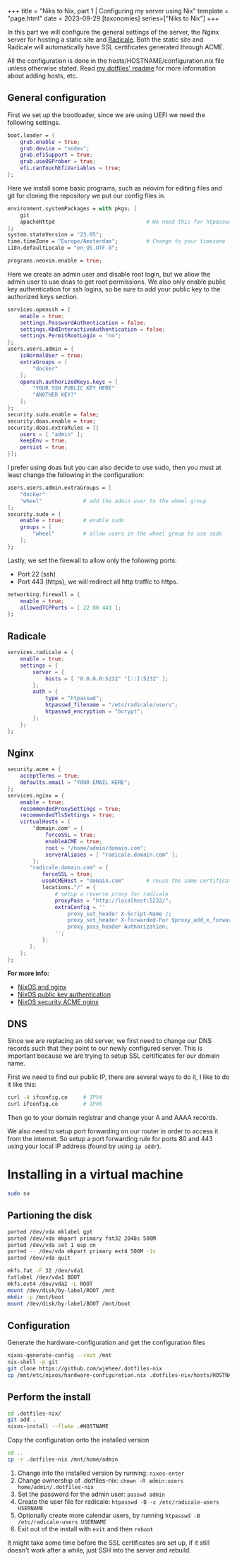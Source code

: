 +++
title = "Niks to Nix, part 1 | Configuring my server using Nix"
template = "page.html"
date = 2023-09-29
[taxonomies]
series=["Niks to Nix"]
+++

In this part we will configure the general settings of the server, the Nginx server for hosting a static site and [Radicale](https://radicale.org/v3.html).
Both the static site and Radicale will automatically have SSL certificates generated through ACME.

All the configuration is done in the hosts/HOSTNAME/configuration.nix file unless otherwise stated.
Read [my dotfiles' readme](https://github.com/WJehee/.dotfiles-nix) for more information about adding hosts, etc.

## General configuration

First we set up the bootloader, since we are using UEFI we need the following settings.
```nix
boot.loader = {
    grub.enable = true;
    grub.device = "nodev";
    grub.efiSupport = true;
    grub.useOSProber = true;
    efi.canTouchEfiVariables = true;
};
```

Here we install some basic programs, such as neovim for editing files and git for cloning the repository we put our config files in.

```nix
environment.systemPackages = with pkgs; [
    git
    apacheHttpd                             # We need this for htpasswd, which is used by radicale
];
system.stateVersion = "23.05";
time.timeZone = "Europe/Amsterdam";         # Change to your timezone
i18n.defaultLocale = "en_US.UTF-8";

programs.neovim.enable = true;
```

Here we create an admin user and disable root login, but we allow the admin user to use doas to get root permissions.
We also only enable public key authentication for ssh logins, so be sure to add your public key to the authorized keys section.

```nix
services.openssh = {
    enable = true;
    settings.PasswordAuthentication = false;
    settings.KbdInteractiveAuthentication = false;
    settings.PermitRootLogin = "no";
};
users.users.admin = {
    isNormalUser = true;
    extraGroups = [
        "docker"
    ];
    openssh.authorizedKeys.keys = [
        "YOUR SSH PUBLIC KEY HERE"
        "ANOTHER KEY?"
    ];
};
security.sudo.enable = false;
security.doas.enable = true;
security.doas.extraRules = [{
    users = [ "admin" ];
    keepEnv = true;
    persist = true;
}];
```

I prefer using doas but you can also decide to use sudo, then you must at least change the following in the configuration:

```nix
users.users.admin.extraGroups = [
    "docker"
    "wheel"             # add the admin user to the wheel group
];
security.sudo = {
    enable = true;      # enable sudo
    groups = [
        "wheel"         # allow users in the wheel group to use sudo
    ];
};
```

Lastly, we set the firewall to allow only the following ports:
- Port 22 (ssh)
- Port 443 (https), we will redirect all http traffic to https.

```nix
networking.firewall = {
    enable = true;
    allowedTCPPorts = [ 22 80 443 ];
};
```

## Radicale

```nix
services.radicale = {
    enable = true;
    settings = {
        server = {
            hosts = [ "0.0.0.0:5232" "[::]:5232" ];
        };
        auth = {
            type = "htpasswd";
            htpasswd_filename = "/etc/radicale/users";
            htpasswd_encryption = "bcrypt";
        };
    };
};
```

## Nginx

```nix
security.acme = {
    acceptTerms = true;
    defaults.email = "YOUR EMAIL HERE";
};
services.nginx = {
    enable = true;
    recommendedProxySettings = true;
    recommendedTlsSettings = true;
    virtualHosts = {
        "domain.com" = {
            forceSSL = true;
            enableACME = true;
            root = "/home/admin/domain.com";
            serverAliases = [ "radicale.domain.com" ];
        };
       "radicale.domain.com" = {
           forceSSL = true;
           useACMEHost = "domain.com"       # reuse the same certificate for this domain
           locations."/" = {
               # setup a reverse proxy for radicale
               proxyPass = "http://localhost:5232/";
               extraConfig = ''
                   proxy_set_header X-Script-Name /;
                   proxy_set_header X-Forwarded-For $proxy_add_x_forwarded_for;
                   proxy_pass_header Authorization;
               '';
           };
       };
    };
};
```

**For more info:**

- [NixOS and nginx](https://nixos.wiki/wiki/Nginx)
- [NixOS public key authentication](https://nixos.wiki/wiki/SSH_public_key_authentication)
- [NixOS security ACME nginx](https://nixos.org/manual/nixos/stable/#module-security-acme-nginx)

## DNS

Since we are replacing an old server, we first need to change our DNS records such that they point to our newly configured server.
This is important because we are trying to setup SSL certificates for our domain name.

First we need to find our public IP, there are several ways to do it, I like to do it like this:
```sh
curl -4 ifconfig.co     # IPV4
curl ifconfig.co        # IPV6
```
Then go to your domain registrar and change your A and AAAA records.

We also need to setup port forwarding on our router in order to access it from the internet.
So setup a port forwarding rule for ports 80 and 443 using your local IP address (found by using `ip addr`).

# Installing in a virtual machine

```sh
sudo su
```

## Partioning the disk

```sh
parted /dev/vda mklabel gpt
parted /dev/vda mkpart primary fat32 2048s 500M
parted /dev/vda set 1 esp on
parted -- /dev/vda mkpart primary ext4 500M -1s
parted /dev/vda quit

mkfs.fat -F 32 /dev/vda1
fatlabel /dev/vda1 BOOT
mkfs.ext4 /dev/vda2 -L ROOT
mount /dev/disk/by-label/ROOT /mnt
mkdir -p /mnt/boot
mount /dev/disk/by-label/BOOT /mnt/boot
```

## Configuration
Generate the hardware-configuration and get the configuration files
```sh
nixos-generate-config --root /mnt
nix-shell -p git
git clone https://github.com/wjehee/.dotfiles-nix
cp /mnt/etc/nixos/hardware-configuration.nix .dotfiles-nix/hosts/HOSTNAME/
```

## Perform the install

```sh
cd .dotfiles-nix/
git add .
nixos-install --flake .#HOSTNAME
```

Copy the configuration onto the installed version
```sh
cd ..
cp -r .dotfiles-nix /mnt/home/admin
```

1. Change into the installed version by running: `nixos-enter`
2. Change ownership of .dotfiles-nix: `chown -R admin:users home/admin/.dotfiles-nix`
3. Set the password for the admin user: `passwd admin`
4. Create the user file for radicale: `htpasswd -B -c /etc/radicale-users USERNAME`
5. Optionally create more calendar users, by running `htpasswd -B /etc/radicale-users USERNAME`
6. Exit out of the install with `exit` and then `reboot`

It might take some time before the SSL certificates are set up, if it still doesn't work after a while, just SSH into the server and rebuild.

